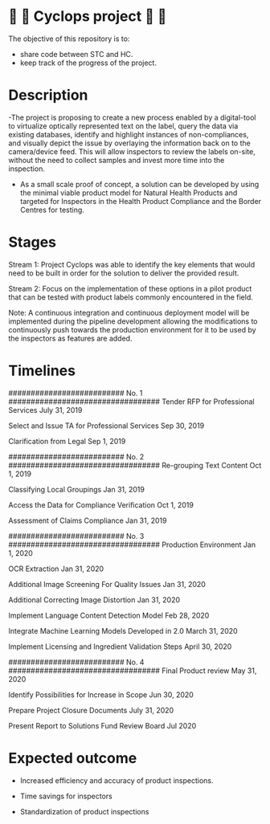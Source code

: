 # :maple_leaf: :eyes: Cyclops project  :eyes: :maple_leaf:

The objective of this repository is to:
- share code between STC and HC.
- keep track of the progress of the project.

# Description 

-The project is proposing to create a new process enabled by a digital-tool to virtualize optically represented text on the label, query the data via existing databases, identify and highlight instances of non-compliances, and visually depict the issue by overlaying the information back on to the camera/device feed. This will allow inspectors to review the labels on-site, without the need to collect samples and invest more time into the inspection. 

- As a small scale proof of concept, a solution can be developed by using the minimal viable product model for Natural Health Products and targeted for Inspectors in the Health Product Compliance and the Border Centres for testing. 

# Stages

Stream 1: Project Cyclops was able to identify the key elements that would need to be built in order for the solution to deliver the provided result. 

Stream 2: Focus on the implementation of these options in a pilot product that can be tested with product labels commonly encountered in the field. 

Note: A continuous integration and continuous deployment model will be implemented during the pipeline development allowing the modifications to continuously push towards the production environment for it to be used by the inspectors as features are added.

# Timelines

########################## No. 1 ################################## 
Tender RFP for Professional Services 					        July 31, 2019

Select and Issue TA for Professional Services			    Sep 30, 2019

Clarification from Legal								              Sep 1, 2019


########################## No. 2 ################################## 
Re-grouping Text Content 								              Oct 1, 2019

Classifying Local Groupings							          	  Jan 31, 2019

Access the Data for Compliance Verification				    Oct 1, 2019

Assessment of Claims Compliance 						          Jan 31, 2019


########################## No. 3 ################################## 
Production Environment 								              	Jan 1, 2020

OCR Extraction 											                  Jan 31, 2020

Additional Image Screening For Quality Issues			    Jan 31, 2020

Additional Correcting Image Distortion					      Jan 31, 2020

Implement Language Content Detection Model 				    Feb 28, 2020

Integrate Machine Learning Models Developed in 2.0 		March 31, 2020 

Implement Licensing and Ingredient Validation Steps 	April 30, 2020


########################## No. 4 ################################## 
Final Product review 									                May 31, 2020

Identify Possibilities for Increase in Scope 			    Jun 30, 2020

Prepare Project Closure Documents 					    	    July 31, 2020 

Present Report to Solutions Fund Review Board			    Jul 2020



# Expected outcome

- Increased efficiency and accuracy of product inspections. 

- Time savings for inspectors

- Standardization of product inspections 
